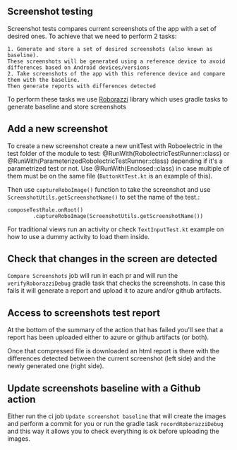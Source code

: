 ## Screenshot testing
Screenshot tests compares current screenshots of the app with a set of desired ones. To achieve that we need to perform 2 tasks:

	1. Generate and store a set of desired screenshots (also known as baseline). 
	These screenshots will be generated using a reference device to avoid differences based on Android devices/versions
	2. Take screenshots of the app with this reference device and compare them with the baseline. 
	Then generate reports with differences detected

To perform these tasks we use [Roborazzi](https://github.com/takahirom/roborazzi) library which uses gradle tasks to generate baseline and store screenshots

## Add a new screenshot
To create a new screenshot create a new unitTest with Roboelectric in the test folder of the module to test:
    @RunWith(RobolectricTestRunner::class)
or
    @RunWith(ParameterizedRobolectricTestRunner::class)
depending if it's a parametrized test or not. Use
    @RunWith(Enclosed::class)
in case multiple of them must be on the same file (`ButtonKtTest.kt` is an example of this).

Then use `captureRoboImage()` function to take the screenshot and use `ScreenshotUtils.getScreenshotName()` to set the name of the test.:

    composeTestRule.onRoot()
            .captureRoboImage(ScreenshotUtils.getScreenshotName())

For traditional views run an activity or check `TextInputTest.kt` example on how to use a dummy activity to load them inside.

## Check that changes in the screen are detected
`Compare Screenshots` job will run in each pr and will run the `verifyRoborazziDebug` gradle task that checks the screenshots. In case this fails it will 
generate a report and upload it to azure and/or github artifacts.

## Access to screenshots test report
At the bottom of the summary of the action that has failed you'll see that a report has been uploaded either to azure or github artifacts (or both). 

Once that compressed file is downloaded an html report is there with the differences detected between the current screenshot (left side) and the 
newly generated one (right side).

## Update screenshots baseline with a Github action
Either run the ci job `Update screenshot baseline` that will create the images and perform a commit for you or run the gradle task `recordRoborazziDebug` and
this way it allows you to check everything is ok before uploading the images.



